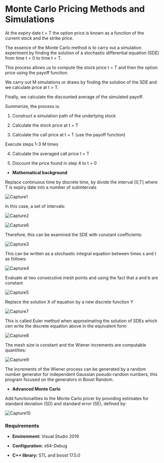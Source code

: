 # Monte Carlo Pricing Methods and Simulations

At the expiry date t = T the option price is known as a function of the current stock and the strike price. 

The essence of the Monte Carlo method is to carry out a simulation experiment
by finding the solution of a stochastic differential equation (SDE) from time t = 0 to time t = T.

This process allows us to compute the stock price t = T and then the option price using the payoff function.

We carry out M simulations or draws by finding the solution of the SDE and we calculate price at t = T.

Finally, we calculate the discounted average of the simulated payoff.

Summerize, the process is:

1. Construct a simulation path of the underlying stock

2. Calculate the stock price at t = T

3. Calculate the call price at t = T (use the payoff function)

Execute steps 1-3 M times

4. Calculate the averaged call price t = T

5. Discount the price found in step 4 to t = 0

* **Mathematical background**

Replace continuous time by discrete time, by divide the interval [0,T] where T is expiry date into a number of subintervals

![Capture1](https://user-images.githubusercontent.com/24828971/114290645-04f7c880-9a79-11eb-96a2-a3c759c42edf.JPG)

In this case, a set of intervals:

![Capture2](https://user-images.githubusercontent.com/24828971/114290650-0cb76d00-9a79-11eb-8c41-f50a602eafba.JPG)

![Capture6](https://user-images.githubusercontent.com/24828971/114290663-1fca3d00-9a79-11eb-8184-6c98d78af5f5.JPG)

Therefore, this can be examined the SDE with constant coefficients:

![Capture3](https://user-images.githubusercontent.com/24828971/114290669-28227800-9a79-11eb-8dbd-812383364f53.JPG)

This can be written as a stochastic integral equation between times s and t as follows:

![Capture4](https://user-images.githubusercontent.com/24828971/114290672-2d7fc280-9a79-11eb-914a-e3e5b0702252.JPG)

Evaluate at two consecutive mesh points and using the fact that a and b are constant

![Capture5](https://user-images.githubusercontent.com/24828971/114290674-3375a380-9a79-11eb-93e7-afad1a68ed7b.JPG)

Replace the solution X of equation by a new discrete function Y

![Capture7](https://user-images.githubusercontent.com/24828971/114290678-3bcdde80-9a79-11eb-8439-c46a7dece9ea.JPG)

This is called Euler method when approximating the solution of SDEs which cen write the discrete equation above in the equivalent form

![Capture8](https://user-images.githubusercontent.com/24828971/114290682-41c3bf80-9a79-11eb-827b-74ab8b0e2ca8.JPG)

The mesh size is constant and the Wiener increments are computable quantities:

![Capture9](https://user-images.githubusercontent.com/24828971/114290687-45efdd00-9a79-11eb-9e9b-bad7861e3b11.JPG)

The increments of the Wiener process can be generated by a random number generator for independent Gaussian pseudo-random numbers, this program focused on the generators in Boost Random.

* **Advanced Monte Carlo**

Add functionalities to the Monte Carlo pricer by providing estimates for standard deviation (SD) and standard error (SE), defined by:

![Capture10](https://user-images.githubusercontent.com/24828971/114290688-4be5be00-9a79-11eb-8e7d-e6e525c3a055.JPG)

### Requirements

* **Environment:** Visual Studio 2019 

* **Configuration:** x64-Debug

* **C++ library:** STL and boost 17.5.0
